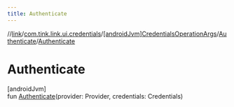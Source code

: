 ```yaml
---
title: Authenticate
---
```

//[link](../../../../index.html)/[com.tink.link.ui.credentials](../../index.html)/[[androidJvm]CredentialsOperationArgs](../index.html)/[Authenticate](index.html)/[Authenticate](-authenticate.html)



# Authenticate



[androidJvm]\
fun [Authenticate](-authenticate.html)(provider: Provider, credentials: Credentials)




